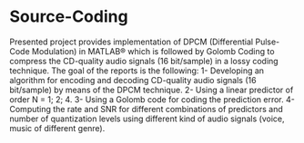 # Source-Coding
Presented project provides implementation of DPCM (Differential Pulse-Code Modulation) in MATLAB® which is followed by Golomb Coding to compress the CD-quality audio signals (16 bit/sample) in a lossy coding technique. The goal of the reports is the following: 1- Developing an algorithm for encoding and decoding CD-quality audio signals (16 bit/sample) by means of the DPCM technique. 2- Using a linear predictor of order N = 1; 2; 4. 3- Using a Golomb code for coding the prediction error. 4- Computing the rate and SNR for different combinations of predictors and number of quantization levels using different kind of audio signals (voice, music of different genre).
